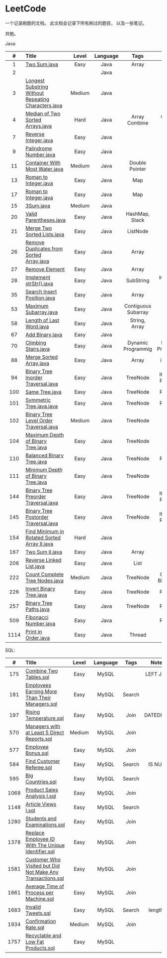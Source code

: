 # LeetCode

一个记录刷题的文档。
此文档会记录下所有刷过的题目，
以及一些笔记。

共勉。

Java:

|    #    |      Title    | Level  | Language  | Tags |   Notes   |
|:-------:|:--------------|:------:|:---------:|:----:|:---------:|
|1|[Two Sum.java](https://github.com/AaronPhantomhive/LeetCode/blob/master/Java/1.%20Two%20Sum.java)|Easy|Java|Array||
|2|||Java|||
|3|[Longest Substring Without Repeating Characters.java](https://github.com/AaronPhantomhive/LeetCode/blob/master/Java/3.%20Longest%20Substring%20Without%20Repeating%20Characters.java)|Medium|Java|||
|4|[Median of Two Sorted Arrays.java](https://github.com/AaronPhantomhive/LeetCode/blob/master/Java/4.%20Median%20of%20Two%20Sorted%20Arrays.java)|Hard|Java|Array Combine|Combine Sort|
|7|[Reverse Integer.java](https://github.com/AaronPhantomhive/LeetCode/blob/master/Java/7.%20Reverse%20Integer.java)|Easy|Java|||
|9|[Palindrome Number.java](https://github.com/AaronPhantomhive/LeetCode/blob/master/Java/9.%20Palindrome%20Number.java)|Easy|Java||include python|
|11|[Container With Most Water.java](https://github.com/AaronPhantomhive/LeetCode/blob/master/Java/11.%20Container%20With%20Most%20Water.java)|Medium|Java|Double Pointer||
|13|[Roman to Integer.java](https://github.com/AaronPhantomhive/LeetCode/blob/master/Java/13.%20Roman%20to%20Integer.java)|Easy|Java|Map||
|17|[Roman to Integer.java](https://github.com/AaronPhantomhive/LeetCode/blob/master/Java/13.%20Roman%20to%20Integer.java)|Easy|Java|Map||
|15|[3Sum.java](https://github.com/AaronPhantomhive/LeetCode/blob/master/Java/15.%203Sum.java)|Medium|Java|||
|20|[Valid Parentheses.java](https://github.com/AaronPhantomhive/LeetCode/blob/master/Java/20.%20Valid%20Parentheses.java)|Easy|Java|HashMap, Stack||
|21|[Merge Two Sorted Lists.java](https://github.com/AaronPhantomhive/LeetCode/blob/master/Java/21.%20Merge%20Two%20Sorted%20Lists.java)|Easy|Java|ListNode||
|26|[Remove Duplicates from Sorted Array.java](https://github.com/AaronPhantomhive/LeetCode/blob/master/Java/26.%20Remove%20Duplicates%20from%20Sorted%20Array.java)|Easy|Java|Array||
|27|[Remove Element](https://github.com/AaronPhantomhive/LeetCode/blob/master/Java/27.%20Remove%20Element.java)|Easy|Java|Array||
|28|[Implement strStr().java](https://github.com/AaronPhantomhive/LeetCode/blob/master/Java/28.%20Implement%20strStr().java)|Easy|Java|SubString|interesting solution|
|35|[Search Insert Position.java](https://github.com/AaronPhantomhive/LeetCode/blob/master/Java/35.%20Search%20Insert%20Position.java)|Easy|Java|Array||
|53|[Maximum Subarray.java](https://github.com/AaronPhantomhive/LeetCode/blob/master/Java/53.%20Maximum%20Subarray.java)|Easy|Java|Contiguous Subarray||
|58|[Length of Last Word.java](https://github.com/AaronPhantomhive/LeetCode/blob/master/Java/58.%20Length%20of%20Last%20Word.java)|Easy|Java|String, Array||
|67|[Add Binary.java](https://github.com/AaronPhantomhive/LeetCode/blob/master/Java/67.%20Add%20Binary.java)|Easy|Java|||
|70|[Climbing Stairs.java](https://github.com/AaronPhantomhive/LeetCode/blob/master/Java/70.%20Climbing%20Stairs.java)|Easy|Java|Dynamic Programmig|Dynamic Programmig|
|88|[Merge Sorted Array.java](https://github.com/AaronPhantomhive/LeetCode/blob/master/Java/88.%20Merge%20Sorted%20Array.java)|Easy|Java|Array|include js|
|94|[Binary Tree Inorder Traversal.java](https://github.com/AaronPhantomhive/LeetCode/blob/master/Java/94.%20Binary%20Tree%20Inorder%20Traversal.java)|Easy|Java|TreeNode|Iteration & Recursion|
|100|[Same Tree.java](https://github.com/AaronPhantomhive/LeetCode/blob/master/Java/100.%20Same%20Tree.java)|Easy|Java|TreeNode|Recursion|
|101|[Symmetric Tree.java.java](https://github.com/AaronPhantomhive/LeetCode/blob/master/Java/101.%20Symmetric%20Tree.java)|Easy|Java|TreeNode|Recursion|
|102|[Binary Tree Level Order Traversal.java](https://github.com/AaronPhantomhive/LeetCode/blob/master/Java/102.%20Binary%20Tree%20Level%20Order%20Traversal.java)|Medium|Java|TreeNode||
|104|[Maximum Depth of Binary Tree.java](https://github.com/AaronPhantomhive/LeetCode/blob/master/Java/104.%20Maximum%20Depth%20of%20Binary%20Tree.java)|Easy|Java|TreeNode|DFS|
|110|[Balanced Binary Tree.java](https://github.com/AaronPhantomhive/LeetCode/blob/master/Java/110.%20Balanced%20Binary%20Tree.java)|Easy|Java|TreeNode|Recursion|
|111|[Minimum Depth of Binary Tree.java](https://github.com/AaronPhantomhive/LeetCode/blob/master/Java/111.%20Minimum%20Depth%20of%20Binary%20Tree.java)|Easy|Java|TreeNode|BFS|
|144|[Binary Tree Preorder Traversal.java](https://github.com/AaronPhantomhive/LeetCode/blob/master/Java/144.%20Binary%20Tree%20Preorder%20Traversal.java)|Easy|Java|TreeNode|Iteration & Recursion|
|145|[Binary Tree Postorder Traversal.java](https://github.com/AaronPhantomhive/LeetCode/blob/master/Java/145.%20Binary%20Tree%20Postorder%20Traversal.java)|Easy|Java|TreeNode|Iteration & Recursion|
|154|[Find Minimum in Rotated Sorted Array II.java](https://github.com/AaronPhantomhive/LeetCode/blob/master/Java/154.%20Find%20Minimum%20in%20Rotated%20Sorted%20Array%20II.java)|Hard|Java|||
|167|[Two Sum II.java](https://github.com/AaronPhantomhive/LeetCode/blob/master/Java/1.%20Two%20Sum.java)|Easy|Java|Array||
|206|[Reverse Linked List.java](https://github.com/AaronPhantomhive/LeetCode/blob/master/Java/206.%20Reverse%20Linked%20List.java)|Easy|Java|List||
|222|[Count Complete Tree Nodes.java](https://github.com/AaronPhantomhive/LeetCode/blob/master/Java/222.%20Count%20Complete%20Tree%20Nodes.java)|Medium|Java|TreeNode|Complete Binary Tree|
|226|[Invert Binary Tree.java](https://github.com/AaronPhantomhive/LeetCode/blob/master/Java/226.%20Invert%20Binary%20Tree.java)|Easy|Java|TreeNode|Recursion|
|257|[Binary Tree Paths.java](https://github.com/AaronPhantomhive/LeetCode/blob/master/Java/257.%20Binary%20Tree%20Paths.java)|Easy|Java|TreeNode|Recursion|
|509|[Fibonacci Number.java](https://github.com/AaronPhantomhive/LeetCode/blob/master/Java/509.%20Fibonacci%20Number.java)|Easy|Java||Recursion|
|1114|[Print in Order.java](https://github.com/AaronPhantomhive/LeetCode/blob/master/Thread/1114.%20Print%20in%20Order.java)|Easy|Java|Thread||

SQL:

|    #    |      Title    | Level  | Language  | Tags |   Notes   |
|:-------:|:--------------|:------:|:---------:|:----:|:---------:|
|175|[Combine Two Tables.sql](https://github.com/AaronPhantomhive/LeetCode/blob/master/MySQL/175.%20Combine%20Two%20Tables.sql)|Easy|MySQL||LEFT JOIN|
|181|[Employees Earning More Than Their Managers.sql](https://github.com/AaronPhantomhive/LeetCode/blob/master/MySQL/181.%20Employees%20Earning%20More%20Than%20Their%20Managers.sql)|Easy|MySQL|Search||
|197|[Rising Temperature.sql](https://github.com/AaronPhantomhive/LeetCode/blob/master/MySQL/197.%20Rising%20Temperature.sql)|Easy|MySQL|Join|DATEDIFF()|
|570|[Managers with at Least 5 Direct Reports.sql](https://github.com/AaronPhantomhive/LeetCode/blob/master/MySQL/570.%20Managers%20with%20at%20Least%205%20Direct%20Reports.sql)|Medium|MySQL|Join||
|577|[Employee Bonus.sql](https://github.com/AaronPhantomhive/LeetCode/blob/master/MySQL/577.%20Employee%20Bonus.sql)|Easy|MySQL|Join||
|584|[Find Customer Referee.sql](https://github.com/AaronPhantomhive/LeetCode/blob/master/MySQL/584.%20Find%20Customer%20Referee.sql)|Easy|MySQL|Search|IS NULL|
|595|[Big Countries.sql](https://github.com/AaronPhantomhive/LeetCode/blob/master/MySQL/595.%20Big%20Countries.sql)|Easy|MySQL|Search||
|1068|[Product Sales Analysis I.sql](https://github.com/AaronPhantomhive/LeetCode/blob/master/MySQL/1068.%20Product%20Sales%20Analysis%20I.sql)|Easy|MySQL|Join||
|1148|[Article Views I.sql](https://github.com/AaronPhantomhive/LeetCode/blob/master/MySQL/1148.%20Article%20Views%20I.sql)|Easy|MySQL|Search||
|1280|[Students and Examinations.sql](https://github.com/AaronPhantomhive/LeetCode/blob/master/MySQL/1280.%20Students%20and%20Examinations.sql)|Easy|MySQL|Join||
|1378|[Replace Employee ID With The Unique Identifier.sql](https://github.com/AaronPhantomhive/LeetCode/blob/master/MySQL/1378.%20Replace%20Employee%20ID%20With%20The%20Unique%20Identifier.sql)|Easy|MySQL|Join||
|1581|[Customer Who Visited but Did Not Make Any Transactions.sql](https://github.com/AaronPhantomhive/LeetCode/blob/master/MySQL/1581.%20Customer%20Who%20Visited%20but%20Did%20Not%20Make%20Any%20Transactions.sql)|Easy|MySQL|Join||
|1661|[Average Time of Process per Machine.sql](https://github.com/AaronPhantomhive/LeetCode/blob/master/MySQL/1661.%20Average%20Time%20of%20Process%20per%20Machine.sql)|Easy|MySQL|Join||
|1683|[Invalid Tweets.sql](https://github.com/AaronPhantomhive/LeetCode/blob/master/MySQL/1683.%20Invalid%20Tweets.sql)|Easy|MySQL|Search|length()|
|1934|[Confirmation Rate.sql](https://github.com/AaronPhantomhive/LeetCode/blob/master/MySQL/1934.%20Confirmation%20Rate.sql)|Medium|MySQL|Join||
|1757|[Recyclable and Low Fat Products.sql](https://github.com/AaronPhantomhive/LeetCode/blob/master/MySQL/1757.Recyclable%20and%20Low%20Fat%20Products.sql)|Easy|MySQL|||

